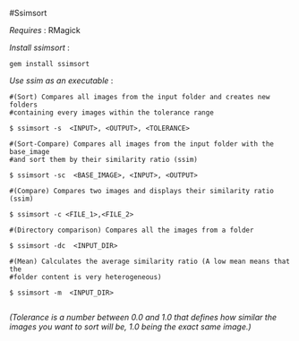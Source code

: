 #Ssimsort


*Requires* : RMagick

*Install ssimsort* :

~~~
gem install ssimsort
~~~

*Use ssim as an executable* :

~~~
#(Sort) Compares all images from the input folder and creates new folders
#containing every images within the tolerance range

$ ssimsort -s  <INPUT>, <OUTPUT>, <TOLERANCE>

#(Sort-Compare) Compares all images from the input folder with the base_image
#and sort them by their similarity ratio (ssim)

$ ssimsort -sc  <BASE_IMAGE>, <INPUT>, <OUTPUT>

#(Compare) Compares two images and displays their similarity ratio (ssim)

$ ssimsort -c <FILE_1>,<FILE_2>

#(Directory comparison) Compares all the images from a folder 

$ ssimsort -dc  <INPUT_DIR>

#(Mean) Calculates the average similarity ratio (A low mean means that the 
#folder content is very heterogeneous)

$ ssimsort -m  <INPUT_DIR>


~~~

*(Tolerance is a number between 0.0 and 1.0 that defines how similar the images you want to sort will be, 1.0 being the exact same image.)*
